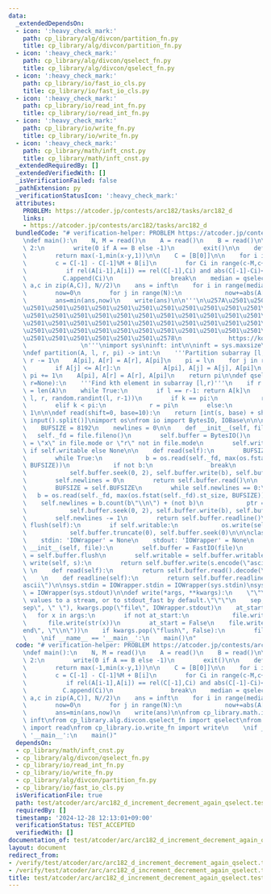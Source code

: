 ```yaml
---
data:
  _extendedDependsOn:
  - icon: ':heavy_check_mark:'
    path: cp_library/alg/divcon/partition_fn.py
    title: cp_library/alg/divcon/partition_fn.py
  - icon: ':heavy_check_mark:'
    path: cp_library/alg/divcon/qselect_fn.py
    title: cp_library/alg/divcon/qselect_fn.py
  - icon: ':heavy_check_mark:'
    path: cp_library/io/fast_io_cls.py
    title: cp_library/io/fast_io_cls.py
  - icon: ':heavy_check_mark:'
    path: cp_library/io/read_int_fn.py
    title: cp_library/io/read_int_fn.py
  - icon: ':heavy_check_mark:'
    path: cp_library/io/write_fn.py
    title: cp_library/io/write_fn.py
  - icon: ':heavy_check_mark:'
    path: cp_library/math/inft_cnst.py
    title: cp_library/math/inft_cnst.py
  _extendedRequiredBy: []
  _extendedVerifiedWith: []
  _isVerificationFailed: false
  _pathExtension: py
  _verificationStatusIcon: ':heavy_check_mark:'
  attributes:
    PROBLEM: https://atcoder.jp/contests/arc182/tasks/arc182_d
    links:
    - https://atcoder.jp/contests/arc182/tasks/arc182_d
  bundledCode: "# verification-helper: PROBLEM https://atcoder.jp/contests/arc182/tasks/arc182_d\n\
    \ndef main():\n    N, M = read()\n    A = read()\n    B = read()\n\n    if M ==\
    \ 2:\n        write(0 if A == B else -1)\n        exit()\n\n    def rel(x,y):\n\
    \        return max(-1,min(x-y,1))\n\n    C = [B[0]]\n\n    for i in range(1,N):\n\
    \        c = C[-1] - C[-1]%M + B[i]\n        for Ci in range(c-M,c+2*M,M):\n \
    \           if rel(A[i-1],A[i]) == rel(C[-1],Ci) and abs(C[-1]-Ci)<M:\n      \
    \          C.append(Ci)\n                break\n    median = qselect([c-a for\
    \ a,c in zip(A,C)], N//2)\n    ans = inft\n    for i in range(median//M,median//M+2):\n\
    \        now=0\n        for j in range(N):\n            now+=abs(A[j]+i*M-C[j])\n\
    \        ans=min(ans,now)\n    write(ans)\n\n'''\n\u257A\u2501\u2501\u2501\u2501\
    \u2501\u2501\u2501\u2501\u2501\u2501\u2501\u2501\u2501\u2501\u2501\u2501\u2501\
    \u2501\u2501\u2501\u2501\u2501\u2501\u2501\u2501\u2501\u2501\u2501\u2501\u2501\
    \u2501\u2501\u2501\u2501\u2501\u2501\u2501\u2501\u2501\u2501\u2501\u2501\u2501\
    \u2501\u2501\u2501\u2501\u2501\u2501\u2501\u2501\u2501\u2501\u2501\u2501\u2501\
    \u2501\u2501\u2501\u2501\u2501\u2501\u2578\n             https://kobejean.github.io/cp-library\
    \               \n'''\nimport sys\ninft: int\n\ninft = sys.maxsize\n\nimport random\n\
    \ndef partition(A, l, r, pi) -> int:\n    '''Partition subarray [l,r)'''\n   \
    \ r -= 1\n    A[pi], A[r] = A[r], A[pi]\n    pi = l\n    for j in range(l, r):\n\
    \        if A[j] <= A[r]:\n            A[pi], A[j] = A[j], A[pi]\n           \
    \ pi += 1\n    A[pi], A[r] = A[r], A[pi]\n    return pi\n\ndef qselect(A, k, l=0,\
    \ r=None):\n    '''Find kth element in subarray [l,r)'''\n    if r is None: r\
    \ = len(A)\n    while True:\n        if l == r-1: return A[k]\n        pi = partition(A,\
    \ l, r, random.randint(l, r-1))\n        if k == pi:\n            return A[k]\n\
    \        elif k < pi:\n            r = pi\n        else:\n            l = pi +\
    \ 1\n\n\ndef read(shift=0, base=10):\n    return [int(s, base) + shift for s in\
    \ input().split()]\nimport os\nfrom io import BytesIO, IOBase\n\n\nclass FastIO(IOBase):\n\
    \    BUFSIZE = 8192\n    newlines = 0\n\n    def __init__(self, file):\n     \
    \   self._fd = file.fileno()\n        self.buffer = BytesIO()\n        self.writable\
    \ = \"x\" in file.mode or \"r\" not in file.mode\n        self.write = self.buffer.write\
    \ if self.writable else None\n\n    def read(self):\n        BUFSIZE = self.BUFSIZE\n\
    \        while True:\n            b = os.read(self._fd, max(os.fstat(self._fd).st_size,\
    \ BUFSIZE))\n            if not b:\n                break\n            ptr = self.buffer.tell()\n\
    \            self.buffer.seek(0, 2), self.buffer.write(b), self.buffer.seek(ptr)\n\
    \        self.newlines = 0\n        return self.buffer.read()\n\n    def readline(self):\n\
    \        BUFSIZE = self.BUFSIZE\n        while self.newlines == 0:\n         \
    \   b = os.read(self._fd, max(os.fstat(self._fd).st_size, BUFSIZE))\n        \
    \    self.newlines = b.count(b\"\\n\") + (not b)\n            ptr = self.buffer.tell()\n\
    \            self.buffer.seek(0, 2), self.buffer.write(b), self.buffer.seek(ptr)\n\
    \        self.newlines -= 1\n        return self.buffer.readline()\n\n    def\
    \ flush(self):\n        if self.writable:\n            os.write(self._fd, self.buffer.getvalue())\n\
    \            self.buffer.truncate(0), self.buffer.seek(0)\n\n\nclass IOWrapper(IOBase):\n\
    \    stdin: 'IOWrapper' = None\n    stdout: 'IOWrapper' = None\n    \n    def\
    \ __init__(self, file):\n        self.buffer = FastIO(file)\n        self.flush\
    \ = self.buffer.flush\n        self.writable = self.buffer.writable\n\n    def\
    \ write(self, s):\n        return self.buffer.write(s.encode(\"ascii\"))\n   \
    \ \n    def read(self):\n        return self.buffer.read().decode(\"ascii\")\n\
    \    \n    def readline(self):\n        return self.buffer.readline().decode(\"\
    ascii\")\n\nsys.stdin = IOWrapper.stdin = IOWrapper(sys.stdin)\nsys.stdout = IOWrapper.stdout\
    \ = IOWrapper(sys.stdout)\n\ndef write(*args, **kwargs):\n    \"\"\"Prints the\
    \ values to a stream, or to stdout_fast by default.\"\"\"\n    sep, file = kwargs.pop(\"\
    sep\", \" \"), kwargs.pop(\"file\", IOWrapper.stdout)\n    at_start = True\n \
    \   for x in args:\n        if not at_start:\n            file.write(sep)\n  \
    \      file.write(str(x))\n        at_start = False\n    file.write(kwargs.pop(\"\
    end\", \"\\n\"))\n    if kwargs.pop(\"flush\", False):\n        file.flush()\n\
    \    \nif __name__ == '__main__':\n    main()\n"
  code: "# verification-helper: PROBLEM https://atcoder.jp/contests/arc182/tasks/arc182_d\n\
    \ndef main():\n    N, M = read()\n    A = read()\n    B = read()\n\n    if M ==\
    \ 2:\n        write(0 if A == B else -1)\n        exit()\n\n    def rel(x,y):\n\
    \        return max(-1,min(x-y,1))\n\n    C = [B[0]]\n\n    for i in range(1,N):\n\
    \        c = C[-1] - C[-1]%M + B[i]\n        for Ci in range(c-M,c+2*M,M):\n \
    \           if rel(A[i-1],A[i]) == rel(C[-1],Ci) and abs(C[-1]-Ci)<M:\n      \
    \          C.append(Ci)\n                break\n    median = qselect([c-a for\
    \ a,c in zip(A,C)], N//2)\n    ans = inft\n    for i in range(median//M,median//M+2):\n\
    \        now=0\n        for j in range(N):\n            now+=abs(A[j]+i*M-C[j])\n\
    \        ans=min(ans,now)\n    write(ans)\n\nfrom cp_library.math.inft_cnst import\
    \ inft\nfrom cp_library.alg.divcon.qselect_fn import qselect\nfrom cp_library.io.read_int_fn\
    \ import read\nfrom cp_library.io.write_fn import write\n    \nif __name__ ==\
    \ '__main__':\n    main()"
  dependsOn:
  - cp_library/math/inft_cnst.py
  - cp_library/alg/divcon/qselect_fn.py
  - cp_library/io/read_int_fn.py
  - cp_library/io/write_fn.py
  - cp_library/alg/divcon/partition_fn.py
  - cp_library/io/fast_io_cls.py
  isVerificationFile: true
  path: test/atcoder/arc/arc182_d_increment_decrement_again_qselect.test.py
  requiredBy: []
  timestamp: '2024-12-28 12:13:01+09:00'
  verificationStatus: TEST_ACCEPTED
  verifiedWith: []
documentation_of: test/atcoder/arc/arc182_d_increment_decrement_again_qselect.test.py
layout: document
redirect_from:
- /verify/test/atcoder/arc/arc182_d_increment_decrement_again_qselect.test.py
- /verify/test/atcoder/arc/arc182_d_increment_decrement_again_qselect.test.py.html
title: test/atcoder/arc/arc182_d_increment_decrement_again_qselect.test.py
---
```

